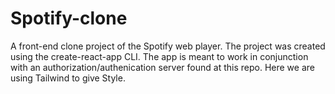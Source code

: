 # Spotify-clone
A front-end clone project of the Spotify web player. The project was created using the create-react-app CLI. The app is meant to work in conjunction with an authorization/authenication server found at this repo.
Here we are using Tailwind to give Style.
